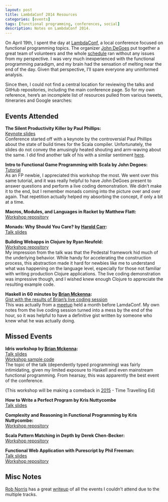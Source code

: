 ```yaml
---
layout: post
title: LambdaConf 2014 Resources
categories: [events]
tags: [functional programming, conferences, social]
description: Notes on LambdaConf 2014.
---
```


On April 19th, I spent the day at [LambdaConf](http://www.degoesconsulting.com/lambdaconf/),
a local conference focused on functional programming topics.
The organizer [John DeGoes](https://twitter.com/jdegoes) put together a great team of volunteers and the whole [schedule](http://twileshare.com/uploads/Lambda_Conf_Print_Page.pdf) ran without any issues from my perspective.
I was very much inexperienced with the functional programming paradigm, and my brain had the sensation of melting near the end of the day.
Given that perspective, I’ll spare everyone any uninformed analysis.

Since then, I could not find a central location for reviewing the talks and GitHub repositories,
including the main conference page.
So for my own reference, here’s an incomplete list of resources pulled from various tweets,
itineraries and Google searches:

Events Attended
---------------

**The Silent Productivity Killer by Paul Phillips:**  
[Keynote slides](http://www.slideshare.net/extempore/keynote-lambdaconf2014)  
Conference started off with a keynote by the controversial Paul Phillips
about the state of build times for the Scala compiler.
Unfortunately, the slides do not convey the amusingly heated shouting and arm-waving about the same.
I did find another talk of his with a similar sentiment [here](https://www.youtube.com/watch?v=uiJycy6dFSQ).

**Intro to Functional Game Programming with Scala by John Degoes:**  
[Tutorial](https://github.com/jdegoes/lambdaconf-2014-introgame/blob/master/README.md)  
As an FP newbie, I appreciated this workshop the most.
We went over this same tutorial,
and it was really helpful to have John DeGoes present to answer questions and perform a live coding demonstration.
We didn’t make it to the end,
but I remember monads coming into the picture over and over again.
That repetition actually helped my absorbing the concept, if only a bit at a time.

**Macros, Modules, and Languages in Racket by Matthew Flatt:**  
[Workshop repository](https://github.com/mflatt/web-macro-tutorial)

**Monads: Why Should You Care? by [Harold Carr](http://haroldcarr.com/):**  
[Talk slides](https://github.com/haroldcarr/learn-haskell-coq-ml-etc/tree/master/haskell/paper/haroldcarr/2014-04-19-monads-at-lambdaconf-boulder)

**Building Webapps in Clojure by Ryan Neufeld:**  
[Workshop repository](https://github.com/rkneufeld/pedestal-workshop)  
My impression from the talk was that the Pedestal framework hid much of the underlying behavior.
While handy for accelerating the construction process,
this abstraction made it hard for newbies like me to understand what was happening on the language level,
especially for those not familiar with writing production Clojure applications.
The live coding demonstration was impressive though,
and I wished knew enough Clojure to appreciate the resulting example code.

**Haskell in 60 minutes by [Brian Mckenna](https://twitter.com/puffnfresh):**  
[Gist with the results of Brian’s live coding session](https://gist.github.com/puffnfresh/9824390)  
This was actually from a [meetup](http://www.meetup.com/frontier-developers/events/169067772/) held a month before LamdaConf.
My own notes from the live coding session turned into a mess by the end of the hour,
so it was helpful to have a definitive gist written by someone who knew what he was actually doing.


Missed Events
-------------
**Idris workshop by [Brian Mckenna](https://twitter.com/puffnfresh):**  
[Talk slides](http://brianmckenna.org/files/presentations/idris-workshop-slides.pdf)  
[Workshop sample code](https://github.com/puffnfresh/idris-workshop)  
The topic of the talk (dependently typed programming) was fairly intimidating,
given my limited exposure to Haskell and even mainstream functional programming.
From hearsay, this was apparently the best event of the conference.

(This workshop will be making a comeback in [2015](http://www.degoesconsulting.com/lambdaconf-2015/#talk-dec90) - Time Travelling Ed)

**How to Write a Perfect Program by Kris Nuttycombe**  
[Talk slides](https://github.com/nuttycom/lambdaconf-2014)

**Complexity and Reasoning in Functional Programming by Kris Nuttycombe:**  
[Workshop repository](https://github.com/nuttycom/lambdaconf-2014-workshop)

**Scala Pattern Matching in Depth by Derek Chen-Becker:**  
[Workshop repository](https://github.com/dchenbecker/lambdaconf2014)

**Functional Web Application with Purescript by Phil Freeman:**  
[Talk slides](https://github.com/paf31/purescript-slides)  
[Workshop repository](https://github.com/paf31/lambdaconf)

Misc Notes
----------
[Rob Norris](https://twitter.com/tpolecat) has a great [writeup](http://tpolecat.github.io/2014/04/22/lambdaconf.html) of all the events I couldn’t attend due to the multiple tracks.
